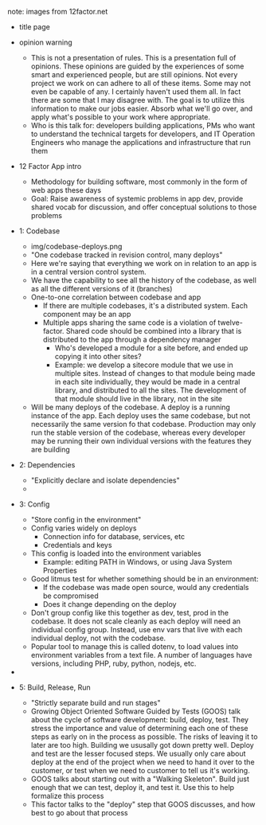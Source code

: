 note: images from 12factor.net

- title page
- opinion warning
	- This is not a presentation of rules. This is a presentation full of opinions. These opinions are guided by the experiences of some smart and experienced people, but are still opinions. Not every project we work on can adhere to all of these items. Some may not even be capable of any. I certainly haven't used them all. In fact there are some that I may disagree with. The goal is to utilize this information to make our jobs easier. Absorb what we'll go over, and apply what's possible to your work where appropriate.
	- Who is this talk for: developers building applications, PMs who want to understand the technical targets for developers, and IT Operation Engineers who manage the applications and infrastructure that run them
- 12 Factor App intro
	- Methodology for building software, most commonly in the form of web apps these days
	- Goal: Raise awareness of systemic problems in app dev, provide shared vocab for discussion, and offer conceptual solutions to those problems

- 1: Codebase
	- img/codebase-deploys.png
	- "One codebase tracked in revision control, many deploys"
	- Here we're saying that everything we work on in relation to an app is in a central version control system.
	- We have the capability to see all the history of the codebase, as well as all the different versions of it (branches)
	- One-to-one correlation between codebase and app
		- If there are multiple codebases, it's a distributed system. Each component may be an app
		- Multiple apps sharing the same code is a violation of twelve-factor. Shared code should be combined into a library that is distributed to the app through a dependency manager
			- Who's developed a module for a site before, and ended up copying it into other sites?
			- Example: we develop a sitecore module that we use in multiple sites. Instead of changes to that module being made in each site individually, they would be made in a central library, and distributed to all the sites. The development of that module should live in the library, not in the site
	- Will be many deploys of the codebase. A deploy is a running instance of the app. Each deploy uses the same codebase, but not necessarily the same version fo that codebase. Production may only run the stable version of the codebase, whereas every developer may be running their own individual versions with the features they are building

- 2: Dependencies
	- "Explicitly declare and isolate dependencies"
	- 

- 3: Config
	- "Store config in the environment"
	- Config varies widely on deploys
		- Connection info for database, services, etc
		- Credentials and keys
	- This config is loaded into the environment variables
		- Example: editing PATH in Windows, or using Java System Properties
	- Good litmus test for whether something should be in an environment:
		- If the codebase was made open source, would any credentials be compromised
		- Does it change depending on the deploy
	- Don't group config like this together as dev, test, prod in the codebase. It does not scale cleanly as each deploy will need an individual config group. 
		Instead, use env vars that live with each individual deploy, not with the codebase.
	- Popular tool to manage this is called dotenv, to load values into environment variables from a text file. A number of languages have versions, including PHP, ruby, python, nodejs, etc.

- 

- 5: Build, Release, Run
	- "Strictly separate build and run stages"
	- Growing Object Oriented Software Guided by Tests (GOOS) talk about the cycle of software development: build, deploy, test. They stress the importance and value of determining each one of these steps as early on in the process as possible. The risks of leaving it to later are too high. Building we ususally got down pretty well. Deploy and test are the lesser focused steps. We usually only care about deploy at the end of the project when we need to hand it over to the customer, or test when we need to customer to tell us it's working. 
	- GOOS talks about starting out with a "Walking Skeleton". Build just enough that we can test, deploy it, and test it. Use this to help formalize this process
	- This factor talks to the "deploy" step that GOOS discusses, and how best to go about that process
